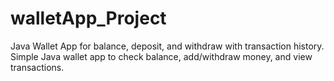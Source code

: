 # walletApp_Project
Java Wallet App for balance, deposit, and withdraw with transaction history.  Simple Java wallet app to check balance, add/withdraw money, and view transactions.
